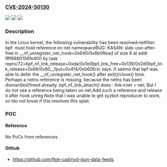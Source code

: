 ### [CVE-2024-50130](https://cve.mitre.org/cgi-bin/cvename.cgi?name=CVE-2024-50130)
![](https://img.shields.io/static/v1?label=Product&message=Linux&color=blue)
![](https://img.shields.io/static/v1?label=Version&message=84601d6ee68a%3C%20f41bd93b3e05%20&color=brighgreen)
![](https://img.shields.io/static/v1?label=Vulnerability&message=n%2Fa&color=brighgreen)

### Description

In the Linux kernel, the following vulnerability has been resolved:netfilter: bpf: must hold reference on net namespaceBUG: KASAN: slab-use-after-free in __nf_unregister_net_hook+0x640/0x6b0Read of size 8 at addr ffff8880106fe400 by task repro/72=bpf_nf_link_release+0xda/0x1e0bpf_link_free+0x139/0x2d0bpf_link_release+0x68/0x80__fput+0x414/0xb60Eric says: It seems that bpf was able to defer the __nf_unregister_net_hook() after exit()/close() time. Perhaps a netns reference is missing, because the netns has been dismantled/freed already. bpf_nf_link_attach() does : link->net = net; But I do not see a reference being taken on net.Add such a reference and release it after hook unreg.Note that I was unable to get syzbot reproducer to work, so Ido not know if this resolves this splat.

### POC

#### Reference
No PoCs from references.

#### Github
- https://github.com/fkie-cad/nvd-json-data-feeds


